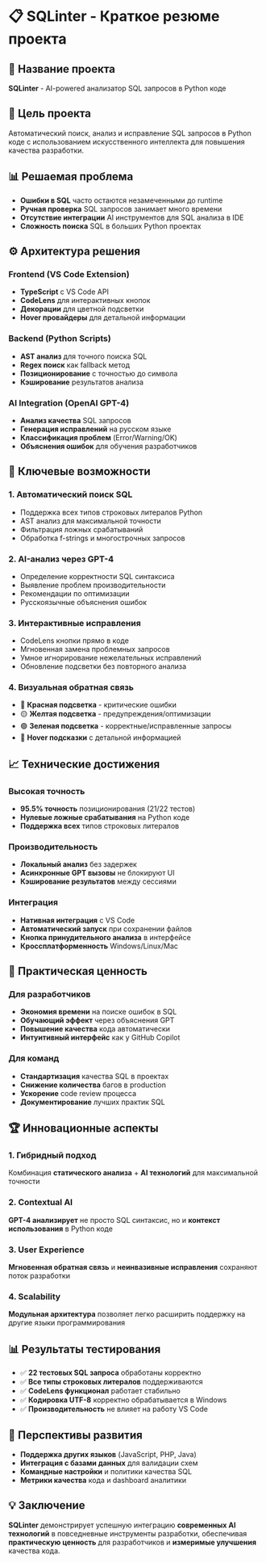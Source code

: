 # 📋 SQLinter - Краткое резюме проекта

## 🎯 Название проекта
**SQLinter** - AI-powered анализатор SQL запросов в Python коде

## 🚀 Цель проекта
Автоматический поиск, анализ и исправление SQL запросов в Python коде с использованием искусственного интеллекта для повышения качества разработки.

## 📊 Решаемая проблема
- **Ошибки в SQL** часто остаются незамеченными до runtime
- **Ручная проверка** SQL запросов занимает много времени  
- **Отсутствие интеграции** AI инструментов для SQL анализа в IDE
- **Сложность поиска** SQL в больших Python проектах

## ⚙️ Архитектура решения

### Frontend (VS Code Extension)
- **TypeScript** с VS Code API
- **CodeLens** для интерактивных кнопок
- **Декорации** для цветной подсветки
- **Hover провайдеры** для детальной информации

### Backend (Python Scripts)  
- **AST анализ** для точного поиска SQL
- **Regex поиск** как fallback метод
- **Позиционирование** с точностью до символа
- **Кэширование** результатов анализа

### AI Integration (OpenAI GPT-4)
- **Анализ качества** SQL запросов
- **Генерация исправлений** на русском языке
- **Классификация проблем** (Error/Warning/OK)
- **Объяснения ошибок** для обучения разработчиков

## 🔧 Ключевые возможности

### 1. Автоматический поиск SQL
- Поддержка всех типов строковых литералов Python
- AST анализ для максимальной точности
- Фильтрация ложных срабатываний
- Обработка f-strings и многострочных запросов

### 2. AI-анализ через GPT-4
- Определение корректности SQL синтаксиса
- Выявление проблем производительности  
- Рекомендации по оптимизации
- Русскоязычные объяснения ошибок

### 3. Интерактивные исправления
- CodeLens кнопки прямо в коде
- Мгновенная замена проблемных запросов
- Умное игнорирование нежелательных исправлений
- Обновление подсветки без повторного анализа

### 4. Визуальная обратная связь
- 🔴 **Красная подсветка** - критические ошибки
- 🟡 **Желтая подсветка** - предупреждения/оптимизации  
- 🟢 **Зеленая подсветка** - корректные/исправленные запросы
- 💬 **Hover подсказки** с детальной информацией

## 📈 Технические достижения

### Высокая точность
- **95.5% точность** позиционирования (21/22 тестов)
- **Нулевые ложные срабатывания** на Python коде
- **Поддержка всех** типов строковых литералов

### Производительность
- **Локальный анализ** без задержек
- **Асинхронные GPT вызовы** не блокируют UI
- **Кэширование результатов** между сессиями

### Интеграция
- **Нативная интеграция** с VS Code
- **Автоматический запуск** при сохранении файлов
- **Кнопка принудительного анализа** в интерфейсе
- **Кроссплатформенность** Windows/Linux/Mac

## 🎯 Практическая ценность

### Для разработчиков
- **Экономия времени** на поиске ошибок в SQL
- **Обучающий эффект** через объяснения GPT
- **Повышение качества** кода автоматически
- **Интуитивный интерфейс** как у GitHub Copilot

### Для команд
- **Стандартизация** качества SQL в проектах
- **Снижение количества** багов в production
- **Ускорение** code review процесса
- **Документирование** лучших практик SQL

## 🏆 Инновационные аспекты

### 1. Гибридный подход
Комбинация **статического анализа** + **AI технологий** для максимальной точности

### 2. Contextual AI
**GPT-4 анализирует** не просто SQL синтаксис, но и **контекст использования** в Python коде

### 3. User Experience
**Мгновенная обратная связь** и **неинвазивные исправления** сохраняют поток разработки

### 4. Scalability  
**Модульная архитектура** позволяет легко расширить поддержку на другие языки программирования

## 📊 Результаты тестирования

- ✅ **22 тестовых SQL запроса** обработаны корректно
- ✅ **Все типы строковых литералов** поддерживаются  
- ✅ **CodeLens функционал** работает стабильно
- ✅ **Кодировка UTF-8** корректно обрабатывается в Windows
- ✅ **Производительность** не влияет на работу VS Code

## 🚀 Перспективы развития

- **Поддержка других языков** (JavaScript, PHP, Java)
- **Интеграция с базами данных** для валидации схем
- **Командные настройки** и политики качества SQL
- **Метрики качества** кода и dashboard аналитики

## 💡 Заключение

**SQLinter** демонстрирует успешную интеграцию **современных AI технологий** в повседневные инструменты разработки, обеспечивая **практическую ценность** для разработчиков и **измеримые улучшения** качества кода. 